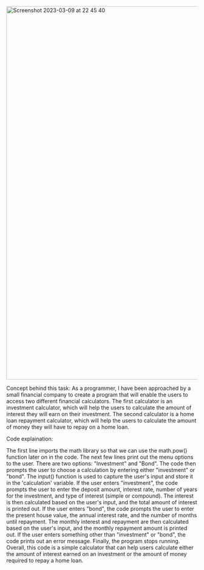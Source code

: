 <img width="982" alt="Screenshot 2023-03-09 at 22 45 40" src="https://user-images.githubusercontent.com/119043038/224177707-87ef8ae2-23f8-4dfb-a08a-29c7025712fa.png">

Concept behind this task:
As a programmer, I have been approached by a small financial company to create a program that will enable the users to access two different financial calculators. The first calculator is an investment calculator, which will help the users to calculate the amount of interest they will earn on their investment. The second calculator is a home loan repayment calculator, which will help the users to calculate the amount of money they will have to repay on a home loan.

Code explaination:

The first line imports the math library so that we can use the math.pow() function later on in the code.
The next few lines print out the menu options to the user. There are two options: "Investment" and "Bond".
The code then prompts the user to choose a calculation by entering either "investment" or "bond". The input() function is used to capture the user's input and store it in the 'calculation' variable.
If the user enters "investment", the code prompts the user to enter the deposit amount, interest rate, number of years for the investment, and type of interest (simple or compound). The interest is then calculated based on the user's input, and the total amount of interest is printed out.
If the user enters "bond", the code prompts the user to enter the present house value, the annual interest rate, and the number of months until repayment. The monthly interest and repayment are then calculated based on the user's input, and the monthly repayment amount is printed out.
If the user enters something other than "investment" or "bond", the code prints out an error message.
Finally, the program stops running.
Overall, this code is a simple calculator that can help users calculate either the amount of interest earned on an investment or the amount of money required to repay a home loan.
